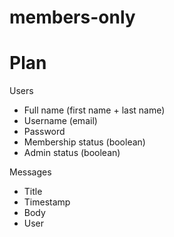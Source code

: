 # members-only

# Plan
Users 
- Full name (first name + last name)
- Username (email)
- Password
- Membership status (boolean)
- Admin status (boolean)

Messages
- Title
- Timestamp
- Body
- User